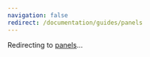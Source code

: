 ```yaml
---
navigation: false
redirect: /documentation/guides/panels
---
```


Redirecting to [panels](/documentation/guides/panels)...
